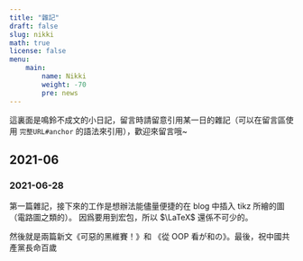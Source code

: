 ```yaml
---
title: "雜記"
draft: false
slug: nikki
math: true
license: false
menu:
    main:
        name: Nikki
        weight: -70
        pre: news
---
```


這裏面是鳴鈴不成文的小日記，留言時請留意引用某一日的雜記（可以在留言區使用 `完整URL#anchor` 的語法來引用），歡迎來留言哦~

## 2021-06
### 2021-06-28
第一篇雜記，接下來的工作是想辦法能儘量便捷的在 blog 中插入 tikz 所繪的圖（電路圖之類的）。
因爲要用到宏包，所以 $\LaTeX$ 還係不可少的。

然後就是兩篇新文《可惡的黑維賽！》和 《從 OOP 看が和の》。最後，祝中國共產黨長命百歲
